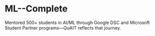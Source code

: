 # ML--Complete

Mentored 500+ students in AI/ML through Google DSC and Microsoft Student Partner programs—QuAIT reflects that journey.
